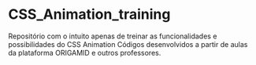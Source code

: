 # CSS_Animation_training

Repositório com o intuito apenas de treinar as funcionalidades e possibilidades do CSS Animation
Códigos desenvolvidos a partir de aulas da plataforma ORIGAMID e outros professores.
